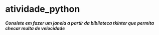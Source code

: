 # atividade_python

##### Consiste em fazer um janela a partir da biblioteca tkinter que permita checar multa de velocidade
